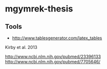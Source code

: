 # mgymrek-thesis

## Tools

* http://www.tablesgenerator.com/latex_tables

Kirby et al. 2013

http://www.ncbi.nlm.nih.gov/pubmed/23396133
http://www.ncbi.nlm.nih.gov/pubmed/7705646/